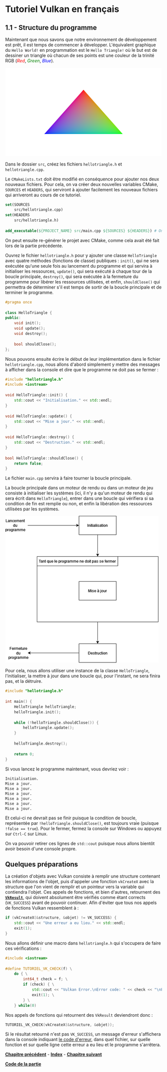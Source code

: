 # Tutoriel Vulkan en français
## 1.1 - Structure du programme

Maintenant que nous savons que notre environnement de développement est prêt, il est temps de commencer à développer. L'équivalent graphique du ``Hello World!`` en programmation est le ``Hello Triangle!`` où le but est de dessiner un triangle où chacun de ses points est une couleur de la trinité RGB (<span style="color:red">*Red*</span>, <span style="color:green">*Green*</span>, <span style="color:blue">*Blue*</span>).

![Hello Triangle!](images/triangle.png)

Dans le dossier ``src``, créez les fichiers ``hellotriangle.h`` et ``hellotriangle.cpp``.

Le ``CMakeLists.txt`` doit être modifié en conséquence pour ajouter nos deux nouveaux fichiers. Pour cela, on va créer deux nouvelles variables CMake, ``SOURCES`` et ``HEADERS``, qui serviront à ajouter facilement les nouveaux fichiers qui arriveront au cours de ce tutoriel.

```CMake
set(SOURCES
	src/hellotriangle.cpp)
set(HEADERS
	src/hellotriangle.h)

add_executable(${PROJECT_NAME} src/main.cpp ${SOURCES} ${HEADERS}) # On va vouloir créer un exécutable du même nom que le projet et avec les fichiers du dossier src
```

On peut ensuite re-générer le projet avec CMake, comme cela avait été fait lors de la partie précédente.

Ouvrez le fichier ``hellotriangle.h`` pour y ajouter une classe ``HelloTriangle`` avec quatre méthodes (fonctions de classe) publiques : ``init()``, qui ne sera exécutée qu'une seule fois au lancement du programme et qui servira à initialiser les ressources, ``update()``, qui sera exécuté à chaque tour de la boucle principale, ``destroy()``, qui sera exécutée à la fermeture du programme pour libérer les ressources utilisées, et enfin, ``shouldClose()`` qui permettra de déterminer s'il est temps de sortir de la boucle principale et de terminer le programme.

```CPP
#pragma once

class HelloTriangle {
public:
	void init();
	void update();
	void destroy();

	bool shouldClose();
};
```

Nous pouvons ensuite écrire le début de leur implémentation dans le fichier ``hellotriangle.cpp``, nous allons d'abord simplement y mettre des messages à afficher dans la console et dire que le programme ne doit pas se fermer :

```CPP
#include "hellotriangle.h"
#include <iostream>

void HelloTriangle::init() {
	std::cout << "Initialisation." << std::endl;
}

void HelloTriangle::update() {
	std::cout << "Mise a jour." << std::endl;
}

void HelloTriangle::destroy() {
	std::cout << "Destruction." << std::endl;
}

bool HelloTriangle::shouldClose() {
	return false;
}
```

Le fichier ``main.cpp`` servira à faire tourner la boucle principale.

La boucle principale dans un moteur de rendu ou dans un moteur de jeu consiste à initialiser les systèmes (ici, il n'y a qu'un moteur de rendu qui sera écrit dans ``HelloTriangle``), entrer dans une boucle qui vérifiera si sa condition de fin est remplie ou non, et enfin la libération des ressources utilisées par les systèmes.

![Boucle principale](images/boucle_principale.png)

Pour cela, nous allons utiliser une instance de la classe ``HelloTriangle``, l'initialiser, la mettre à jour dans une boucle qui, pour l'instant, ne sera finira pas, et la détruire.

```CPP
#include "hellotriangle.h"

int main() {
	HelloTriangle helloTriangle;
	helloTriangle.init();

	while (!helloTriangle.shouldClose()) {
		helloTriangle.update();
	}

	helloTriangle.destroy();

	return 0;
}
```

Si vous lancez le programme maintenant, vous devriez voir :

```
Initialisation.
Mise a jour.
Mise a jour.
Mise a jour.
Mise a jour.
Mise a jour.
Mise a jour.
```

Et celui-ci ne devrait pas se finir puisque la condition de boucle, représentée par ``!helloTriangle.shouldClose()``, est toujours vraie (puisque ``!false == true``). Pour le fermer, fermez la console sur Windows ou appuyez sur ``Ctrl-C`` sur Linux.

On va pouvoir retirer ces lignes de ``std::cout`` puisque nous allons bientôt avoir besoin d'une console propre.

## Quelques préparations
La création d'objets avec Vulkan consiste à remplir une structure contenant les informations de l'objet, puis d'appeler une fonction ``vkCreateX`` avec la structure que l'on vient de remplir et un pointeur vers la variable qui contiendra l'objet. Ces appels de fonctions, et bien d'autres, retournent des [**``VkResult``**](https://registry.khronos.org/vulkan/specs/1.3-extensions/man/html/VkResult.html), qui doivent absolument être vérifiés comme étant corrects (``VK_SUCCESS``) avant de pouvoir continuer. Afin d'éviter que tous nos appels de fonctions Vulkan ressemblent à :

```CPP
if (vkCreateX(&structure, &objet) != VK_SUCCESS) {
	std::cout << "Une erreur a eu lieu." << std::endl;
	exit(1);
}
```

Nous allons définir une macro dans ``hellotriangle.h`` qui s'occupera de faire ces vérifications :

```CPP
#include <iostream>

#define TUTORIEL_VK_CHECK(f) \
	do { \
		int64_t check = f; \
		if (check) { \
			std::cout << "Vulkan Error.\nError code: " << check << "\nFile: " << __FILE__ << "\nFunction: " << #f << "\nLine: " << __LINE__ << std::endl; \
			exit(1); \
		} \
	} while(0)
```

Nos appels de fonctions qui retournent des ``VkResult`` deviendront donc :

```CPP
TUTORIEL_VK_CHECK(vkCreateX(&structure, &objet));
```

Si le résultat retourné n'est pas ``VK_SUCCESS``, un message d'erreur s'affichera dans la console indiquant [le code d'erreur](https://registry.khronos.org/vulkan/specs/1.3-extensions/man/html/VkResult.html), dans quel fichier, sur quelle fonction et sur quelle ligne cette erreur a eu lieu et le programme s'arrêtera.

[**Chapitre précédent**](../partie0/3.md) - [**Index**](../index.md) - [**Chapitre suivant**](2.md)

[**Code de la partie**](https://github.com/ZaOniRinku/TutorielVulkanFR/tree/partie1/1)